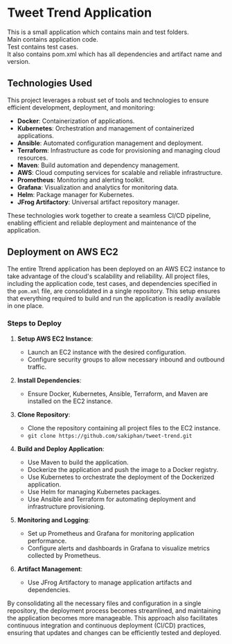 # Tweet Trend Application

This is a small application which contains main and test folders.  
Main contains application code.  
Test contains test cases.  
It also contains pom.xml which has all dependencies and artifact name and version.

## Technologies Used

This project leverages a robust set of tools and technologies to ensure efficient development, deployment, and monitoring:

- **Docker**: Containerization of applications.
- **Kubernetes**: Orchestration and management of containerized applications.
- **Ansible**: Automated configuration management and deployment.
- **Terraform**: Infrastructure as code for provisioning and managing cloud resources.
- **Maven**: Build automation and dependency management.
- **AWS**: Cloud computing services for scalable and reliable infrastructure.
- **Prometheus**: Monitoring and alerting toolkit.
- **Grafana**: Visualization and analytics for monitoring data.
- **Helm**: Package manager for Kubernetes.
- **JFrog Artifactory**: Universal artifact repository manager.

These technologies work together to create a seamless CI/CD pipeline, enabling efficient and reliable deployment and maintenance of the application.

## Deployment on AWS EC2

The entire Ttrend application has been deployed on an AWS EC2 instance to take advantage of the cloud's scalability and reliability. All project files, including the application code, test cases, and dependencies specified in the `pom.xml` file, are consolidated in a single repository. This setup ensures that everything required to build and run the application is readily available in one place.

### Steps to Deploy

1. **Setup AWS EC2 Instance**: 
   - Launch an EC2 instance with the desired configuration.
   - Configure security groups to allow necessary inbound and outbound traffic.

2. **Install Dependencies**:
   - Ensure Docker, Kubernetes, Ansible, Terraform, and Maven are installed on the EC2 instance.

3. **Clone Repository**:
   - Clone the repository containing all project files to the EC2 instance.
   - `git clone https://github.com/sakiphan/tweet-trend.git`

4. **Build and Deploy Application**:
   - Use Maven to build the application.
   - Dockerize the application and push the image to a Docker registry.
   - Use Kubernetes to orchestrate the deployment of the Dockerized application.
   - Use Helm for managing Kubernetes packages.
   - Use Ansible and Terraform for automating deployment and infrastructure provisioning.

5. **Monitoring and Logging**:
   - Set up Prometheus and Grafana for monitoring application performance.
   - Configure alerts and dashboards in Grafana to visualize metrics collected by Prometheus.

6. **Artifact Management**:
   - Use JFrog Artifactory to manage application artifacts and dependencies.

By consolidating all the necessary files and configuration in a single repository, the deployment process becomes streamlined, and maintaining the application becomes more manageable. This approach also facilitates continuous integration and continuous deployment (CI/CD) practices, ensuring that updates and changes can be efficiently tested and deployed.